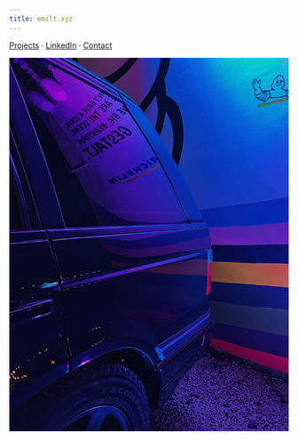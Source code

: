 ```yaml
---
title: emilt.xyz
---
```

[Projects](tags/projects) · [LinkedIn](https://www.linkedin.com/in/emil-tsikhanovich-8654031b0/) · [Contact](https://mailto:emil.tsikhanovich@gmail.com)

![Snapseed](/emil/images/snapseed.png)

